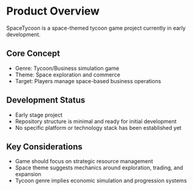 # Product Overview

SpaceTycoon is a space-themed tycoon game project currently in early development.

## Core Concept
- Genre: Tycoon/Business simulation game
- Theme: Space exploration and commerce
- Target: Players manage space-based business operations

## Development Status
- Early stage project
- Repository structure is minimal and ready for initial development
- No specific platform or technology stack has been established yet

## Key Considerations
- Game should focus on strategic resource management
- Space theme suggests mechanics around exploration, trading, and expansion
- Tycoon genre implies economic simulation and progression systems
